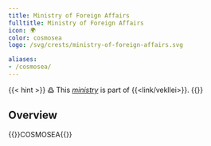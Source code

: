 ```yaml
---
title: Ministry of Foreign Affairs
fulltitle: Ministry of Foreign Affairs
icon: 🌍
color: cosmosea
logo: /svg/crests/ministry-of-foreign-affairs.svg

aliases:
- /cosmosea/
---
```

{{< hint >}}
߷ This *[ministry](/ministries/)* is part of {{<link/vekllei>}}.
{{</hint>}}

## Overview
{{<boxtag teal>}}COSMOSEA{{</boxtag>}}
